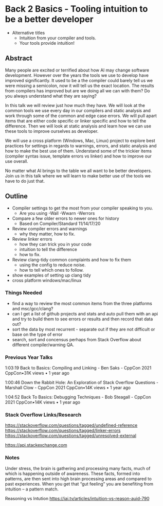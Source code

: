 # Back 2 Basics - Tooling intuition to be a better developer

- Alternative titles
    - Intuition from your compiler and tools.
    - Your tools provide intuition!

## Abstract
Many people are excited or terrified about how AI may change software development.  However over the years the tools we use to develop have improved significantly. It used to be a the compiler could barely tell us we were missing a semicolon, now it will tell us the exact location.  The results from compilers has improved but are we doing all we can with them?  Do you always understand what they are saying?  

In this talk we will review just how much they have.  We will look at the common tools we use every day in our compilers and static analysis and work through some of the common and edge case errors.  We will pull apart items that are either code specific or linker specific and how to tell the difference.  Then we will look at static analysis and learn how we can use these tools to improve ourselves as developer.  

We will use a cross platform (Windows, Mac, Linux) project to explore best practices for settings in regards to warnings, errors, and static analysis and how to make the best use of them.  Understand some of the trickier items (compiler syntas issue, template errors vs linker) and how to improve our use overall.

No matter what AI brings to the table we all want to be better developers.  Join us in this talk where we will learn to make better use of the tools we have to do just that.

## Outline
- Compiler settings to get the most from your compiler speaking to you.
    - Are you using -Wall -Wwarn -Werrors
- Compare a few older errors to newer ones for history
    - Based on Compiler/Standard 11/14/17/20
- Review compiler errors and warnings
    - why they matter, how to fix.
- Review linker errors
    - how they can trick you in your code
    - intuition to tell the difference
    - how to fix.
- Review clang-tidy common complaints and how to fix them
    - using the config to reduce noise.
    - how to tell which ones to follow.
- show examples of setting up clang tidy
- cross platform windows/mac/linux


### Things Needed
- find a way to review the most common items from the three platforms and msc/gcc/clang?
- can I get a list of github projects and stats and auto pull them with an api and try to build them to see errors or results and then record that data out?
- sort the data by most recurrent - separate out if they are not difficult or base on the type of error
- search, sort and concensus perhaps from Stack Overflow about different compiler/warning QA.


### Previous Year Talks
1:03:19
Back to Basics: Compiling and Linking - Ben Saks - CppCon 2021
CppCon•31K views • 1 year ago

1:00:46
Down the Rabbit Hole: An Exploration of Stack Overflow Questions - Marshall Clow - CppCon 2021
CppCon•14K views • 1 year ago

1:04:52
Back To Basics: Debugging Techniques - Bob Steagall - CppCon 2021
CppCon•14K views • 1 year ago


### Stack Overflow Links/Research
https://stackoverflow.com/questions/tagged/undefined-reference
https://stackoverflow.com/questions/tagged/linker-errors
https://stackoverflow.com/questions/tagged/unresolved-external

https://api.stackexchange.com



### Notes
Under stress, the brain is gathering and processing many facts, much of which is happening outside of awareness. These facts, formed into patterns, are then sent into high brain processing areas and compared to past experiences. When you get that “gut feeling” you are benefiting from intuition – a pattern match.

Reasoning vs Intution
https://iai.tv/articles/intuition-vs-reason-auid-790